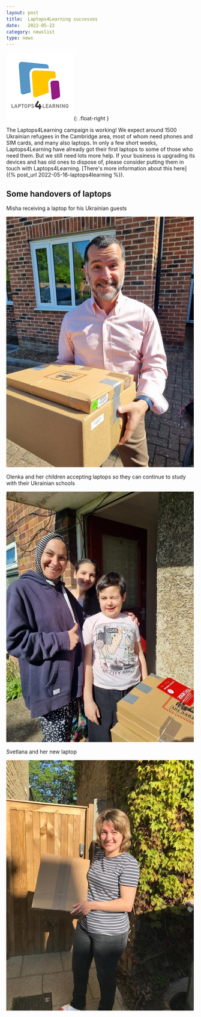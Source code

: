 ```yaml
---
layout: post
title:  Laptops4Learning successes
date:   2022-05-22
category: newslist
type: news
---
```


![Logo of Laptops 4 Learning](/images/2022-05-16-laptops4learning.png){: .float-right }

The Laptops4Learning campaign is working! We expect around 1500 Ukrainian refugees in the Cambridge area, most of whom need phones and SIM cards, and many also laptops. In only a few short weeks, Laptops4Learning have already got their first laptops to some of those who need them. But we still need lots more help. If your business is upgrading its devices and has old ones to dispose of, please consider putting them in touch with Laptops4Learning. [There's more information about this here]({% post_url 2022-05-16-laptops4learning %}).

## Some handovers of laptops

Misha receiving a laptop for his Ukrainian guests

![White man with a short beard smiling outside a brick house and holding cardboard boxes marked Fragile](/images/2022-05-22-laptops4learning-success-1.jpeg)

Olenka and her children accepting laptops so they can continue to study with their Ukrainian schools

![A woman in hoodie and headscarf smiles with her two children at their front door with cardboard boxes marked Fragile](/images/2022-05-22-laptops4learning-success-2.jpeg)

Svetlana and her new laptop

![A white woman stands in front of a garden gate with a large cardboard box](/images/2022-05-22-laptops4learning-success-3.jpeg)
